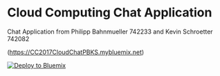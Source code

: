 # Cloud Computing Chat Application

Chat Application from Philipp Bahnmueller 742233 and Kevin Schroetter 742082

(https://CC2017CloudChatPBKS.mybluemix.net)

[![Deploy to Bluemix](https://bluemix.net/deploy/button.png)](https://bluemix.net/deploy?repository=https://github.com/KevinSchroetter/CC2017CloudComputingPBKS)
